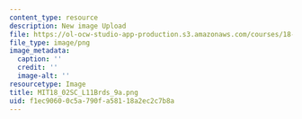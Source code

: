```yaml
---
content_type: resource
description: New image Upload
file: https://ol-ocw-studio-app-production.s3.amazonaws.com/courses/18-02sc-multivariable-calculus-fall-2010/f1ec90600c5a790fa58118a2ec2c7b8a_MIT18_02SC_L11Brds_9a.png
file_type: image/png
image_metadata:
  caption: ''
  credit: ''
  image-alt: ''
resourcetype: Image
title: MIT18_02SC_L11Brds_9a.png
uid: f1ec9060-0c5a-790f-a581-18a2ec2c7b8a
---
```

